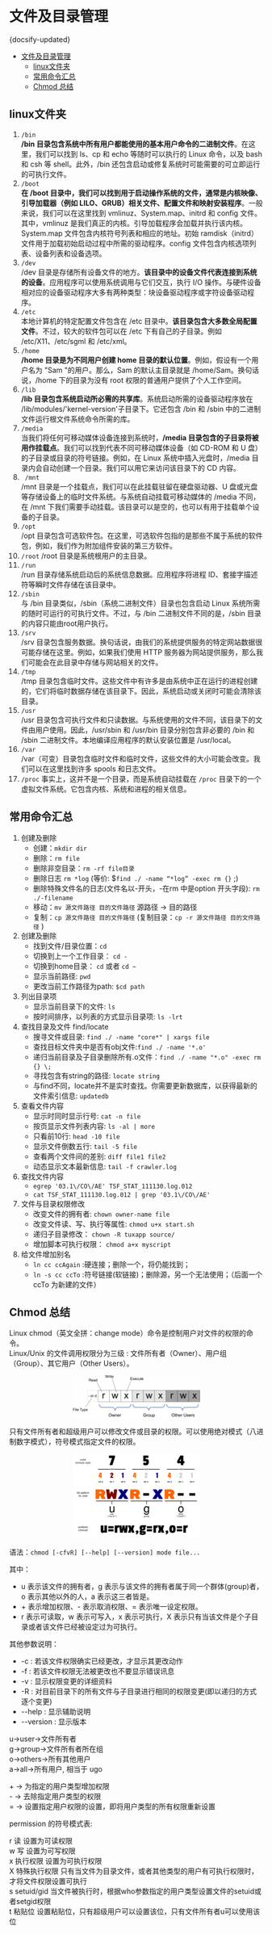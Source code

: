 # 文件及目录管理
{docsify-updated}

- [文件及目录管理](#文件及目录管理)
	- [linux文件夹](#linux文件夹)
	- [常用命令汇总](#常用命令汇总)
	- [Chmod 总结](#chmod-总结)

## linux文件夹
1. `/bin`  
**/bin 目录包含系统中所有用户都能使用的基本用户命令的二进制文件**。在这里，我们可以找到 ls、cp 和 echo 等随时可以执行的 Linux 命令，以及 bash 和 csh 等 shell。此外，/bin 还包含启动或修复系统时可能需要的可立即运行的可执行文件。
2. `/boot`  
**在 /boot 目录中，我们可以找到用于启动操作系统的文件，通常是内核映像、引导加载器（例如 LILO、GRUB）相关文件、配置文件和映射安装程序**。一般来说，我们可以在这里找到 vmlinuz、System.map、initrd 和 config 文件。其中，vmlinuz 是我们真正的内核。引导加载程序会加载并执行该内核。System.map 文件包含内核符号列表和相应的地址。初始 ramdisk（initrd）文件用于加载初始启动过程中所需的驱动程序。config 文件包含内核选项列表、设备列表和设备选项。
3. `/dev`  
/dev 目录是存储所有设备文件的地方。**该目录中的设备文件代表连接到系统的设备**。应用程序可以使用系统调用与它们交互，执行 I/O 操作。与硬件设备相对应的设备驱动程序大多有两种类型：块设备驱动程序或字符设备驱动程序。
4. `/etc`  
本地计算机的特定配置文件包含在 /etc 目录中。**该目录包含大多数全局配置文件**。不过，较大的软件包可以在 /etc 下有自己的子目录。例如 /etc/X11、/etc/sgml 和 /etc/xml。
5. `/home`  
**/home 目录是为不同用户创建 home 目录的默认位置**。例如，假设有一个用户名为 "Sam "的用户。那么，Sam 的默认主目录就是 /home/Sam。换句话说，/home 下的目录为没有 root 权限的普通用户提供了个人工作空间。
6. `/lib`  
**/lib 目录包含系统启动所必需的共享库**。系统启动所需的设备驱动程序放在 /lib/modules/'kernel-version'子目录下。它还包含 /bin 和 /sbin 中的二进制文件运行根文件系统命令所需的库。
7. `/media`  
当我们将任何可移动媒体设备连接到系统时，**/media 目录包含的子目录将被用作挂载点**。我们可以找到代表不同可移动媒体设备（如 CD-ROM 和 U 盘）的子目录或目录的符号链接。例如，在 Linux 系统中插入光盘时，/media 目录内会自动创建一个目录。我们可以用它来访问该目录下的 CD 内容。
8. ` /mnt`  
/mnt 目录是一个挂载点，我们可以在此挂载驻留在硬盘驱动器、U 盘或光盘等存储设备上的临时文件系统。与系统自动挂载可移动媒体的 /media 不同，在 /mnt 下我们需要手动挂载。该目录可以是空的，也可以有用于挂载单个设备的子目录。
9.  `/opt`  
/opt 目录包含可选软件包。在这里，可选软件包指的是那些不属于系统的软件包，例如，我们作为附加组件安装的第三方软件。
10. `/root`
/root 目录是系统根用户的主目录。
11. `/run`  
/run 目录存储系统启动后的系统信息数据。应用程序将进程 ID、套接字描述符等瞬时文件存储在该目录中。
12. `/sbin`  
与 /bin 目录类似，/sbin（系统二进制文件）目录也包含启动 Linux 系统所需的随时可运行的可执行文件。不过，与 /bin 二进制文件不同的是，/sbin 目录的内容只能由root用户执行。
13. `/srv`  
/srv 目录包含服务数据。换句话说，由我们的系统提供服务的特定网站数据很可能存储在这里。例如，如果我们使用 HTTP 服务器为网站提供服务，那么我们可能会在此目录中存储与网站相关的文件。
14. `/tmp`  
/tmp 目录包含临时文件。这些文件中有许多是由系统中正在运行的进程创建的，它们将临时数据存储在该目录下。因此，系统启动或关闭时可能会清除该目录。
15. `/usr`  
/usr 目录包含可执行文件和只读数据。与系统使用的文件不同，该目录下的文件由用户使用。因此，/usr/sbin 和 /usr/bin 目录分别包含非必要的 /bin 和 /sbin 二进制文件。本地编译应用程序的默认安装位置是 /usr/local。
16. `/var`  
/var（可变）目录包含临时文件和临时文件，这些文件的大小可能会改变。我们可以在这里找到许多 spools 和日志文件。
17. `/proc`
事实上，这并不是一个目录，而是系统自动挂载在 `/proc` 目录下的一个虚拟文件系统。它包含内核、系统和进程的相关信息。

## 常用命令汇总
1. 创建及删除
	+ 创建：`mkdir dir`
	+ 删除：`rm file`
	+ 删除非空目录：`rm -rf file目录`
	+ 删除日志 `rm *log` (等价: $`find ./ -name “*log” -exec rm {}` ;)
	+ 删除特殊文件名的日志(文件名以-开头，-在rm 中是option 开头字段): `rm ./-filename `
	+ 移动：`mv 源文件路径 目的文件路径`  源路径 -> 目的路径
	+ 复制：`cp 源文件路径 目的文件路径` (复制目录：`cp -r 源文件路径 目的文件路径` )
2. 创建及删除
	+ 找到文件/目录位置：`cd`
	+ 切换到上一个工作目录： `cd -`
	+ 切换到home目录： `cd` 或者 `cd ~`
	+ 显示当前路径: `pwd`
	+ 更改当前工作路径为path: `$cd path`
3. 列出目录项
	+ 显示当前目录下的文件: `ls`
	+ 按时间排序，以列表的方式显示目录项: `ls -lrt`
4. 查找目录及文件 find/locate
	+ 搜寻文件或目录: `find ./ -name "core*" | xargs file`
	+ 查找目标文件夹中是否有obj文件:`find ./ -name '*.o'`
	+ 递归当前目录及子目录删除所有.o文件：`find ./ -name "*.o" -exec rm {} \;`
	+ 寻找包含有string的路径: `locate string`
	+ 与find不同，locate并不是实时查找。你需要更新数据库，以获得最新的文件索引信息: `updatedb`
5. 查看文件内容
	+ 显示时同时显示行号: `cat -n file`
	+ 按页显示文件列表内容: `ls -al | more`
	+ 只看前10行: `head -10 file`
	+ 显示文件倒数五行: `tail -5 file`
	+ 查看两个文件间的差别: `diff file1 file2`
	+ 动态显示文本最新信息: `tail -f crawler.log`
6. 查找文件内容
	+ `egrep '03.1\/CO\/AE' TSF_STAT_111130.log.012`
	+ `cat TSF_STAT_111130.log.012 | grep '03.1\/CO\/AE'`
7. 文件与目录权限修改
	+ 改变文件的拥有者: `chown owner-name file`
	+ 改变文件读、写、执行等属性: `chmod u+x start.sh`
	+ 递归子目录修改： `chown -R tuxapp source/`
	+ 增加脚本可执行权限： `chmod a+x myscript`
8. 给文件增加别名
	+ `ln cc ccAgain` :硬连接；删除一个，将仍能找到；
	+ `ln -s cc ccTo` :符号链接(软链接)；删除源，另一个无法使用；（后面一个ccTo 为新建的文件）


## Chmod 总结
Linux chmod（英文全拼：change mode）命令是控制用户对文件的权限的命令。  
Linux/Unix 的文件调用权限分为三级 : 文件所有者（Owner）、用户组（Group）、其它用户（Other Users）。

<center><img src="pics/chmod.jpeg" width="50%"></center>

只有文件所有者和超级用户可以修改文件或目录的权限。可以使用绝对模式（八进制数字模式），符号模式指定文件的权限。
<center><img src="pics/rwx-standard-unix-permission-bits.png" width="50%"></center>

语法：`chmod [-cfvR] [--help] [--version] mode file...`

其中：
- u 表示该文件的拥有者，g 表示与该文件的拥有者属于同一个群体(group)者，o 表示其他以外的人，a 表示这三者皆是。
- \+ 表示增加权限、- 表示取消权限、= 表示唯一设定权限。
- r 表示可读取，w 表示可写入，x 表示可执行，X 表示只有当该文件是个子目录或者该文件已经被设定过为可执行。

其他参数说明：
+ -c : 若该文件权限确实已经更改，才显示其更改动作
+ -f : 若该文件权限无法被更改也不要显示错误讯息
+ -v : 显示权限变更的详细资料
+ -R : 对目前目录下的所有文件与子目录进行相同的权限变更(即以递归的方式逐个变更)
+ --help : 显示辅助说明
+ --version : 显示版本


u->user->文件所有者  
g->group->文件所有者所在组  
o->others->所有其他用户  
a->all->所有用户, 相当于 ugo  

\+ -> 为指定的用户类型增加权限  
\- -> 去除指定用户类型的权限  
= -> 设置指定用户权限的设置，即将用户类型的所有权限重新设置

permission 的符号模式表:

r	读	设置为可读权限  
w	写	设置为可写权限  
x	执行权限	设置为可执行权限  
X	特殊执行权限	只有当文件为目录文件，或者其他类型的用户有可执行权限时，才将文件权限设置可执行  
s	setuid/gid	当文件被执行时，根据who参数指定的用户类型设置文件的setuid或者setgid权限  
t	粘贴位	设置粘贴位，只有超级用户可以设置该位，只有文件所有者u可以使用该位  